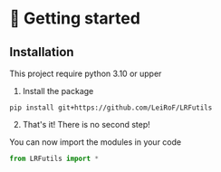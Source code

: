 # 👋 Getting started

## Installation

This project require python 3.10 or upper

1. Install the package
```
pip install git+https://github.com/LeiRoF/LRFutils
```

2. That's it! There is no second step!

You can now import the modules in your code

```python
from LRFutils import *
```